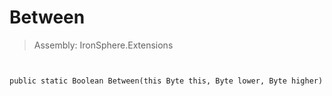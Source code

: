 ﻿

# Between

> Assembly: IronSphere.Extensions



```


public static Boolean Between(this Byte this, Byte lower, Byte higher)
```